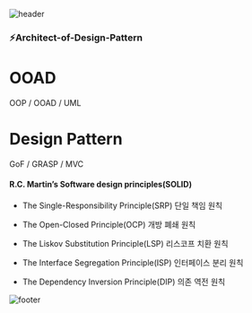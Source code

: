 <!--
**dgreghub/dgreghub** is a ✨ _special_ ✨ repository because its `README.md` (this file) appears on your GitHub profile.

Here are some ideas to get you started:

- 🔭 I’m currently working on ...
- 🌱 I’m currently learning ...
- 👯 I’m looking to collaborate on ...
- 🤔 I’m looking for help with ...
- 💬 Ask me about ...
- 📫 How to reach me: ...
- 😄 Pronouns: ...
- ⚡ Fun fact: ...
-->
![header](https://capsule-render.vercel.app/api?type=wave&color=timeGradient&height=300&section=header&text=OneDayOneCommit&fontSize=45)
<h3>⚡Architect-of-Design-Pattern</h3>


# OOAD
  OOP / OOAD / UML

# Design Pattern
  GoF / GRASP / MVC 

<h4>R.C. Martin’s Software design principles(SOLID)</h4>
 
 - The Single-Responsibility Principle(SRP) 단일 책임 원칙

 - The Open-Closed Principle(OCP) 개방 폐쇄 원칙

 - The Liskov Substitution Principle(LSP) 리스코프 치환 원칙
 
 - The Interface Segregation Principle(ISP) 인터페이스 분리 원칙
 
 - The Dependency Inversion Principle(DIP) 의존 역전 원칙


![footer](https://capsule-render.vercel.app/api?type=wave&color=timeGradient&height=200&section=footer&fontSize=90)


